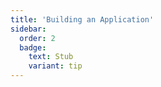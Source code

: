 ```yaml
---
title: 'Building an Application'
sidebar:
  order: 2
  badge:
    text: Stub
    variant: tip
---
```


 